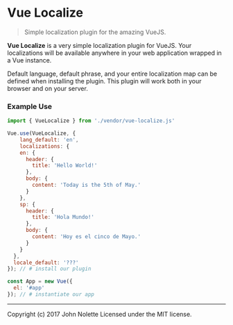 # **Vue Localize**

> Simple localization plugin for the amazing VueJS.

**Vue Localize** is a very simple localization plugin for VueJS. Your localizations will be available anywhere in your web application wrapped in a Vue instance.

Default language, default phrase, and your entire localization map can be defined when installing the plugin. This plugin will work both in your browser and on your server.

### Example Use

```js
import { VueLocalize } from './vendor/vue-localize.js'

Vue.use(VueLocalize, {
	lang_default: 'en',
	localizations: {
    en: {
      header: {
        title: 'Hello World!'
      },
      body: {
      	content: 'Today is the 5th of May.'
      }
    },
    sp: {
      header: {
        title: 'Hola Mundo!'
      },
      body: {
      	content: 'Hoy es el cinco de Mayo.'
      }
    }
  },
  locale_default: '???'
}); // # install our plugin

const App = new Vue({
  el: '#app'
}); // # instantiate our app
```

---
Copyright (c) 2017 John Nolette Licensed under the MIT license.
